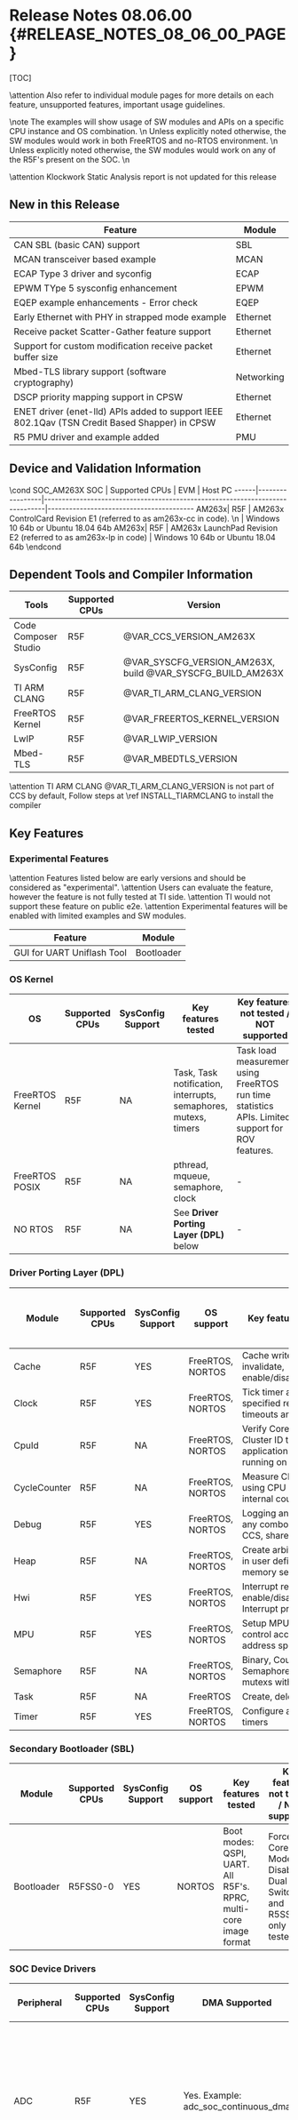 # Release Notes 08.06.00 {#RELEASE_NOTES_08_06_00_PAGE}

[TOC]

\attention Also refer to individual module pages for more details on each feature, unsupported features, important usage guidelines.

\note The examples will show usage of SW modules and APIs on a specific CPU instance and OS combination. \n
      Unless explicitly noted otherwise, the SW modules would work in both FreeRTOS and no-RTOS environment. \n
      Unless explicitly noted otherwise, the SW modules would work on any of the R5F's present on the SOC. \n

\attention Klockwork Static Analysis report is not updated for this release

## New in this Release

Feature                                                                                         | Module
------------------------------------------------------------------------------------------------|-----------------------------------
CAN SBL (basic CAN) support                                                                     | SBL
MCAN transceiver based example                                                                  | MCAN
ECAP Type 3 driver and syconfig                                                                 | ECAP
EPWM TYpe 5 sysconfig enhancement                                                               | EPWM
EQEP example enhancements - Error check                                                         | EQEP
Early Ethernet with PHY in strapped mode example                                                | Ethernet
Receive packet Scatter-Gather feature support                                                   | Ethernet
Support for custom modification receive packet buffer size                                      | Ethernet
Mbed-TLS library support (software cryptography)                                                | Networking
DSCP priority mapping support in CPSW                                                           | Ethernet
ENET driver (enet-lld) APIs added to support IEEE 802.1Qav (TSN Credit Based Shapper) in CPSW   | Ethernet
R5 PMU driver and example added                                                                 | PMU

## Device and Validation Information

\cond SOC_AM263X
SOC   | Supported CPUs  | EVM                                                                          | Host PC
------|-----------------|------------------------------------------------------------------------------|-----------------------------------------
AM263x| R5F             | AM263x ControlCard Revision E1  (referred to as am263x-cc in code). \n       | Windows 10 64b or Ubuntu 18.04 64b
AM263x| R5F             | AM263x LaunchPad Revision E2  (referred to as am263x-lp in code)             | Windows 10 64b or Ubuntu 18.04 64b
\endcond

## Dependent Tools and Compiler Information

Tools                   | Supported CPUs | Version
------------------------|----------------|-----------------------
Code Composer Studio    | R5F            | @VAR_CCS_VERSION_AM263X
SysConfig               | R5F            | @VAR_SYSCFG_VERSION_AM263X, build @VAR_SYSCFG_BUILD_AM263X
TI ARM CLANG            | R5F            | @VAR_TI_ARM_CLANG_VERSION
FreeRTOS Kernel         | R5F            | @VAR_FREERTOS_KERNEL_VERSION
LwIP                    | R5F            | @VAR_LWIP_VERSION
Mbed-TLS                | R5F            | @VAR_MBEDTLS_VERSION

\attention TI ARM CLANG @VAR_TI_ARM_CLANG_VERSION is not part of CCS by default, Follow steps at \ref INSTALL_TIARMCLANG to install the compiler

## Key Features

### Experimental Features

\attention Features listed below are early versions and should be considered as "experimental".
\attention Users can evaluate the feature, however the feature is not fully tested at TI side.
\attention TI would not support these feature on public e2e.
\attention Experimental features will be enabled with limited examples and SW modules.

Feature                                                             | Module
--------------------------------------------------------------------|--------------------------
GUI for UART Uniflash Tool                                          | Bootloader

### OS Kernel

OS              | Supported CPUs  | SysConfig Support | Key features tested                                             | Key features not tested / NOT supported
----------------|-----------------|-------------------|-----------------------------------------------------------------|----------------------------------------
FreeRTOS Kernel | R5F             | NA                | Task, Task notification, interrupts, semaphores, mutexs, timers | Task load measurement using FreeRTOS run time statistics APIs. Limited support for ROV features.
FreeRTOS POSIX  | R5F             | NA                | pthread, mqueue, semaphore, clock                               | -
NO RTOS         | R5F             | NA                | See **Driver Porting Layer (DPL)** below                        | -

### Driver Porting Layer (DPL)

Module            | Supported CPUs  | SysConfig Support | OS support       | Key features tested                                           | Key features not tested / NOT supported
------------------|-----------------|-------------------|------------------|---------------------------------------------------------------|----------------------------------------
Cache             | R5F             | YES               | FreeRTOS, NORTOS | Cache write back, invalidate, enable/disable                  | -
Clock             | R5F             | YES               | FreeRTOS, NORTOS | Tick timer at user specified resolution, timeouts and delays  | -
CpuId             | R5F             | NA                | FreeRTOS, NORTOS | Verify Core ID and Cluster ID that application is currently running on    | -
CycleCounter      | R5F             | NA                | FreeRTOS, NORTOS | Measure CPU cycles using CPU specific internal counters       | -
Debug             | R5F             | YES               | FreeRTOS, NORTOS | Logging and assert to any combo of: UART, CCS, shared memory  | -
Heap              | R5F             | NA                | FreeRTOS, NORTOS | Create arbitrary heaps in user defined memory segments        | -
Hwi               | R5F             | YES               | FreeRTOS, NORTOS | Interrupt register, enable/disable/restore, Interrupt prioritization                    | -
MPU               | R5F             | YES               | FreeRTOS, NORTOS | Setup MPU and control access to address space                 | -
Semaphore         | R5F             | NA                | FreeRTOS, NORTOS | Binary, Counting Semaphore, recursive mutexs with timeout     | -
Task              | R5F             | NA                | FreeRTOS         | Create, delete tasks                                          | -
Timer             | R5F             | YES               | FreeRTOS, NORTOS | Configure arbitrary timers                                    | -

### Secondary Bootloader (SBL)

Module     | Supported CPUs  | SysConfig Support | OS support       | Key features tested                                                         | Key features not tested / NOT supported
-----------|-----------------|-------------------|------------------|-----------------------------------------------------------------------------|----------------------------------------------------
Bootloader | R5FSS0-0        | YES               | NORTOS           | Boot modes: QSPI, UART. All R5F's. RPRC, multi-core image format            | Force Dual Core Mode, Disable Dual Core Switch and R5SS1 only not tested

### SOC Device Drivers

Peripheral   | Supported CPUs | SysConfig Support | DMA Supported                         | Key features tested                                                                                                                                             | Key features not tested / NOT supported
-------------|----------------|-------------------|---------------------------------------|-----------------------------------------------------------------------------------------------------------------------------------------------------------------|---------------------------------------------------
ADC          | R5F            | YES               | Yes. Example:  adc_soc_continuous_dma | Single software triggered conversion, Multiple ADC trigger using PWM, Result read using DMA, EPWM trip through PPB limit, PPB limits, PPB offsets, burst mode oversampling, differential mode, Offset, EPWM triggered conversion                | -
Bootloader   | R5F            | YES               | Yes. DMA enabled for SBL QSPI         | Boot modes: QSPI, UART. All R5F's                                                                                                                               | -
CMPSS        | R5F            | YES               | NA                                    | Asynchronous PWM trip                                                                                                                                           | -
CPSW         | R5F            | YES               | No                                    | MAC loopback, PHY loopback, LWIP: Getting IP, Ping, Iperf, Layer 2 MAC, Layer 2 PTP Timestamping and Ethernet CPSW Switch support                               | -
DAC          | R5F            | YES               | Yes. Example: dac_sine_dma            | Constant voltage, Square wave generation, Sine wave generation with and without DMA, Ramp wave generation, Random Voltage generation                            | -
ECAP         | R5F            | YES               | No                                    | ECAP APWM mode, PWM capture                                                                                                                                     | -
EDMA         | R5F            | YES               | NA                                    | DMA transfer using interrupt and polling mode, QDMA Transfer, Channel Chaining, PaRAM Linking                                                                   | -
EPWM         | R5F            | YES               | Yes. Example: epwm_dma                | PWM outputs A and B in up-down count mode, Trip zone, Update PWM using EDMA, Valley switching, High resolution time period adjustment, type5 feature            | -
EQEP         | R5F            | YES               | NA                                    | Speed and Position measurement.                                                                                                                                 | Frequency Measurement not tested
FSI          | R5F            | YES               | Yes. Example: fsi_loopback_dma        | RX, TX, polling, interrupt mode, Dma, single lane loopback.                                                                                                     | - FSI Spi Mode
GPIO         | R5F            | YES               | NA                                    | Output, Input and Interrupt functionality                                                                                                                       | -
I2C          | R5F            | YES               | No                                    | Controller mode, basic read/write                                                                                                                                   | -
IPC Notify   | R5F            | YES               | NA                                    | Mailbox functionality, IPC between RTOS/NORTOS CPUs                                                                                                             | M4F core
IPC Rpmsg    | R5F            | YES               | NA                                    | RPMessage protocol based IPC                                                                                                                                    | M4F core
MCAN         | R5F            | YES               | No                                    | RX, TX, interrupt and polling mode, Corrupt Message Transmission Prevention, Error Passive state, Bus Off State, Bus Monitoring Mode                            | -
MCSPI        | R5F            | YES               | Yes. Example: mcspi_loopback_dma      | Controller/Peripheral mode, basic read/write, polling, interrupt and DMA mode                                                                                            | -
MDIO         | R5F            | YES               | NA                                    | Register read/write, link status and link interrupt enable API                                                                                                  | -
MPU Firewall | R5F            | YES               | NA                                    | Only compiled (Works only on HS-SE  device)                                                                                                                     | -
MMCSD        | R5F            | YES               | NA                                    | MMCSD 4bit, Raw read/write                                                                                                  | - file IO, eMMC
PINMUX       | R5F            | YES               | NA                                    | Tested with multiple peripheral pinmuxes
PMU          | R5F            | NO                | NA                                    | Tested various PMU events                                                                                   | Counter overflow detection is not enabled                                                                                                                        | -
PRUICSS      | R5F            | YES               | NA                                    | Tested with Ethercat FW HAL                                                                                                                                     | -
QSPI         | R5F            | YES               | Yes. Example: qspi_flash_dma_transfer | Read direct, Write indirect, Read/Write commands, DMA for read                                                                                                  | -
RTI          | R5F            | YES               | No                                    | Counter read, timebase selction, comparator setup for Interrupt, DMA requests                                                                                   | Capture feature, fast enabling/disabling of events not tested
SDFM         | R5F            | YES               | No                                    | Filter data read from CPU, Filter data read with PWM sync                                                                                                       | -
SOC          | R5F            | YES               | NA                                    | Lock/unlock MMRs, clock enable, set Hz, Xbar configuration, SW Warm Reset, Address Translation                                                                  | -
SPINLOCK     | R5F            | NA                | NA                                    | Lock, unlock HW spinlocks                                                                                                                                       | -
UART         | R5F            | YES               | Yes. Example: uart_echo_dma           | Basic read/write at baud rate 115200, polling, interrupt mode                                                                                                   | HW flow control not tested, DMA mode not supported
WATCHDOG     | R5F            | YES               | NA                                    | Reset mode                                                                                                                                                      | Interrupt mode

### Board Device Drivers

Peripheral | Supported CPUs | SysConfig Support | Key features tested                                         | Key features not tested
-----------|----------------|-------------------|-------------------------------------------------------------|------------------------
EEPROM     | R5F            | YES               | Only compiled                                               | -
ETHPHY     | R5F            | YES               | Tested with ethercat_slave_beckhoff_ssc_demo example        | -
FLASH      | R5F            | YES               | QSPI Flash                                                  | -
LED        | R5F            | YES               | GPIO                                                        | -

### CMSIS

Module                      | Supported CPUs | SysConfig Support | OS Support        | Key features tested                                                                         | Key features not tested
----------------------------|----------------|-------------------|-------------------|---------------------------------------------------------------------------------------------|------------------------
-                           | -              | -                 | -                 | -                                                                                           |  -

### Industrial Communications Toolkit

Module                                | Supported CPUs | SysConfig Support | OS Support  | Key features tested                                                                                      | Key features not tested
--------------------------------------|----------------|-------------------|-------------|----------------------------------------------------------------------------------------------------------|------------------------
EtherCAT SubDevice FWHAL                  | R5F            | NO                | FreeRTOS    | Tested with ethercat_slave_beckhoff_ssc_demo example                                                     | Reset isolation

### Motor Control

Module                      | Supported CPUs | SysConfig Support | OS Support        | Key features tested                             | Key features not tested
----------------------------|----------------|-------------------|-------------------|-------------------------------------------------|------------------------
-                           | -              | -                 | -                 | -                                               |  -

### Networking

Module                      | Supported CPUs | SysConfig Support | OS Support  | Key features tested                                                                    | Key features not tested
----------------------------|----------------|-------------------|-------------|----------------------------------------------------------------------------------------|------------------------
LwIP                        | R5F            | YES               | FreeRTOS    | TCP/UDP IP networking stack with and without checksum offload enabled, TCP/UDP IP networking stack with server and client functionality, basic Socket APIs, netconn APIs and raw APIs, DHCP, ping, TCP iperf, scatter-gather, DSCP priority mapping                         | Other LwIP features
Ethernet driver (ENET)      | R5F            | YES               | FreeRTOS    | Ethernet as port using CPSW, MAC loopback and PHY loopback, Layer 2 MAC, Packet Timestamping, CPSW Switch, CPSW EST, interrupt pacing, Policer and Classifier, MDIO Manual Mode, CBS (IEEE 802.1Qav), Strapped PHY (Early Ethernet) | RMII mode
ICSS-EMAC                   | R5F            | YES               | FreeRTOS    | Only compiled                                                                          | Not tested
Mbed-TLS                    | R5F            | NO                | FreeRTOS    | Tested software cryptography after porting, used mbedTLS with LwIP to implement HTTPS server  | Hardware offloaded cryptography

### Demos

Module                      | Supported CPUs | SysConfig Support | OS Support        | Key features tested                             | Key features not tested
----------------------------|----------------|-------------------|-------------------|-------------------------------------------------|------------------------
-                           | -              | -                 | -                 | -                                               |  -

### Safety Diagnostic Library

Module            | Supported CPUs  | SysConfig Support | OS support       | Key features tested                                                                            | Key features not tested / NOT supported
------------------|-----------------|-------------------|------------------|------------------------------------------------------------------------------------------------|----------------------------------------
MCRC              | R5F             | NA                |  NORTOS | Full CPU, Auto CPU Mode                                                          | Semi CPU Auto Mode.
DCC               | R5F             | NA                |  NORTOS | Single Shot and Continuous modes                                    | -
PBIST             | R5F             | NA                |  NORTOS | Memories supported by MSS PBIST controller.          | -
ESM               | R5F             | NA                |  NORTOS | Tested in combination with RTI, DCC                                        | -
RTI               | R5F             | NA                |  NORTOS | WINDOWSIZE_100_PERCENT, WINDOWSIZE_50_PERCENT ,Latency/Propagation timing error(early)(50% window),Latency/Propagation timing error(late)(50% window)                                     | -
ECC               | R5F             | NA                |  NORTOS | ECC of MSS_L2, R5F TCM, MCAN, VIM, ICSSM      | R5F Cache, HSM, CPSW
Bus Safety        | R5F             | NA                |  NORTOS | AHB, AXI, TPTC                           | -
CCM               | R5F             | NA                |  NORTOS | CCM Self Test Mode,Error Forcing Mode and Self Test Error Forcing Mode.                      | -
R5F STC(LBIST)    | R5F             | NA                |  NORTOS | STC of R5F.                                                 |-
PARITY            | R5F             | NA                |  NORTOS | TCM and DMA memories                                                |-
## Fixed Issues

<table>
<tr>
    <th> ID
    <th> Head Line
    <th> Module
    <th> Applicable Releases
    <th> Applicable Devices
    <th> Resolution/Comments
</tr>
<tr>
    <td> MCUSDK-9460
    <td> LIN SDK function is setting a improper register bit for selecting the checksum type in the register
    <td> LIN
    <td> 8.4.0 onwards
    <td> AM263x
    <td> None
</tr>
<tr>
    <td> MCUSDK-9313
    <td> EPWM : SYSCFG : Mixed Event selection is missing from the DC and ET Sub Modules
    <td> EPWM
    <td> 8.4.0 onwards
    <td> AM263x
    <td> None
</tr>
<tr>
    <td> MCUSDK-9044
    <td> Strapping mode in phy is not giving correct link speed
    <td> Ethernet
    <td> 8.5.0 onwards
    <td> AM263x
    <td> Phy configuration for strapped and forced mode was not correctly handled
</tr>
<tr>
    <td> MCUSDK-8994
    <td> EQEP frequency measurement example fails
    <td> EQEP
    <td> 8.5.0 onwards
    <td> AM263x
    <td> Incorrect value used for pass/fail criteria and typecasting bug in EQEP frequency measurement example
</tr>
<tr>
    <td> MCUSDK-8974
    <td> LIN External Example is only sending the LIN ID and no packet data
    <td> LIN
    <td> 8.4.0 onwards
    <td> AM263x
    <td> Incorrect lin configuration
</tr>
<tr>
    <td> MCUSDK-8383
    <td> Load from JSON feature fails in SysConfig in Windows PC
    <td> Flash
    <td> 8.4.0 onwards
    <td> AM263x
    <td> Updated the sysconfig to use OS agnostic copy function
</tr>
<tr>
    <td> MCUSDK-7320
    <td> Errata ADC: DMA Read of Stale Result
    <td> ADC
    <td> 8.4.0 onwards
    <td> AM263x
    <td> refer Errata i2355
</tr>
<tr>
    <td> MCUSDK-2557
    <td> AM263x_lp:EQEP examples are not working
    <td> EQEP
    <td> 8.2.0 onwards
    <td> AM263x
    <td> Incorrect value used for pass/fail criteria and typecasting bug in EQEP frequency measurement example
</tr>
<tr>
    <td> MCUSDK-9304
    <td> LWIP Ethernet CPSW Socket: Putting Udp application buffer in cached region of memory causes stale data to be sent out in Udp packets
    <td> ENET
    <td> 8.4.0 onwards
    <td> AM263x
    <td> Fixed the udp examples and added udp client socket example
</tr>
<tr>
    <td> MCUSDK-9185
    <td> Enet Lwip Ethernet CPSW example: Correct MAC address not available from EEPROM on custom board and Pg1.0 lp causes example crash
    <td> ENET
    <td> 8.4.0 onwards
    <td> AM263x
    <td> Fixed
</tr>
<tr>
    <td> PROC_SDL-4558
    <td> Binary generated from MSS ECC CCS based example(sdl_ecc_r5_atcm0) does not work.
    <td> SDL
    <td> 8.5.0 onwards
    <td> Fixed the example.
</tr>
<tr>
    <td> PROC_SDL-4751
    <td> In CCM mode, only self test mode tested.Error Forcing Mode and Self Test Error Forcing Mode are not yet supported.
    <td> SDL
    <td> 8.5.0 onwards
    <td> Error Forcing and self test error forcing more support added.
</tr>
<tr>
    <td> PROC_SDL-4749
    <td> AXI DED Bus Safety fail.
    <td> SDL
    <td> 8.5.0 onwards
    <td> None.
</tr>
<tr>
    <td> PROC_SDL-4755
    <td> MCRC Semi CPU mode is not supported.
    <td> SDL
    <td> 8.5.0 onwards
    <td> Use Full CPU mode ot Auto mode.
</tr>
<tr>
    <td> PROC_SDL-5159
    <td> SEC ECC Bus Safety for MSS_AXI_RD not supported.
    <td> SDL
    <td> 8.5.0 onwards
    <td> None.
</tr>
<tr>
    <td> PROC_SDL-5616
    <td> For ECC Bus Safety, SEC and DED are not supported for CPSW.
    <td> SDL
    <td> 8.6.0 onwards
    <td> None.
</tr>
<tr>
    <td> PROC_SDL-5617
    <td> ECC Bus safety for SEC and DED not supported for MSS_L2.
    <td> SDL
    <td> 8.6.0 onwards
    <td> None.
</tr>
<tr>
    <td> MCUSDK-9578
    <td> ICSS-EMAC : IOCTL for statistics always returns errors
    <td> ICSS-EMAC
    <td> 7.3.0 onwards
    <td> Fixed
</tr>
<tr>
    <td> MCUSDK-9640
    <td> ICSS-EMAC : isNRT flag in ICSS_EMAC_pollPkt is not cleared appropriately
    <td> ICSS-EMAC
    <td> 8.2.0 onwards
    <td> AM64x, AM243x
    <td> Fixed
</tr>
<tr>
    <td> MCUSDK-8403
    <td> 1000000(1MHz) baud rate not working on UART
    <td> UART
    <td> 8.4.0
    <td> Fixed
</tr>
<tr>
    <td> MCUSDK-8983
    <td> EtherCAT : EDIO pins for AL event is not supported in firmware.
    <td> EtherCAT
    <td> 7.3.0 onwards
    <td> AM263x
    <td> Fixed
</tr>
<tr>
    <td> MCUSDK-9051
    <td> CAN : Sampling Point Calculation For Default Nominal and Data baud rate configuration not present in SysCfg
    <td> CAN
    <td> 8.5.0
    <td> AM263x
    <td> Fixed
</tr>
<tr>
    <td> MCUSDK-9523
    <td> ENET : PhyState polling frequency is incorrectly set
    <td> ENET
    <td> 8.5.0
    <td> AM263x
    <td> Fixed
</tr>
<tr>
    <td> MCUSDK-6909
    <td> EPWM: Emulation mode doesn't work
    <td> EPWM
    <td> 8.4.0 onwards
    <td> Fixed
</tr>
<tr>
    <td> MCUSDK-7915
    <td> SDFM: EPWM filter sync example does not configure and check the PWM synchronization
    <td> SDFM
    <td> 8.3.0 onwards
    <td> None
</tr>
<tr>
    <td> MCUSDK-8348
    <td> EnetDma_initPktInfo does not initialized chkSumInfo member
    <td> Enet
    <td> 8.4.0 onwards
    <td> Fixed
</tr>
<tr>
    <td> MCUSDK-8989
    <td> WDT Reset example takes more than expiration time to reset.
    <td> WDT
    <td> 8.5.0
    <td> None
</tr>
</table>

## Known Issues
<table>
<tr>
    <th> ID
    <th> Head Line
    <th> Module
    <th> Reported in release
    <th> Workaround
</tr>
<tr>
    <td> MCUSDK-2294
    <td> GPIO Pin Direction
    <td> GPIO. GPIO Pin Direction not getting automatically configured.
    <td> 8.0.0
    <td> Use GPIO_setDirMode to set pin direction for GPIO pin.
</tr>
<tr>
    <td> MCUSDK-4234
    <td> FSI RX Generic Trigger Test is not working
    <td> FSI
    <td> 8.3.0
    <td> -
</tr>
<tr>
    <td> SITARAAPPS-2040
    <td> Dual Core configuration issue with CSP 1.1.3 (Sitara MCU Device Support) on AM263x
    <td> CSP Gel Scripts
    <td> 8.2.1
    <td> Edit gel file as mentioned in  \ref PREREQUISITES while running  multi core applications.
</tr>
<tr>
    <td> MCUSDK-7030
    <td> Interrupt nesting is not functional as expected when you have 2 or more interrupts with different priorities
    <td> MCAN
    <td> 8.4.0
    <td> Keep the interrupt priority same in system
</tr>
<tr>
    <td> MCUSDK-7319
    <td> CONTROLSS-SDFM: Two Back-to-Back Writes to SDCPARMx Register Bit Fields CEVT1SEL, CEVT2SEL, and HZEN Within Three SD-Modulator Clock Cycles can Corrupt SDFM State Machine, Resulting in Spurious Comparator Events
    <td> SDFM
    <td> 8.4.0
    <td> Avoid back-to-back writes within three SD-modulator clock cycles or have the SDCPARMx register bit fields configured in one register write.
</tr>
<tr>
    <td> MCUSDK-7811
    <td> CPSW: Ethernet Packet corruption occurs if CPDMA fetches a packet which spans across memory banks
    <td> Ethernet CPSW
    <td> 8.3.0 onwards
    <td> Ensure from application side single ethernet packet does not span across memory banks.
</tr>
<tr>
    <td> MCUSDK-8072
    <td> EnetBoard_setupPorts does not provide config option to enable internal delay for RGMII
    <td> Enet
    <td> 8.4.0 onwards
    <td> None
</tr>
<tr>
    <td> MCUSDK-8073
    <td> UART1 not working as expected while configuring two uarts i.e UART0 and UART1 for two different cores
    <td> UART
    <td> 8.4.0 onwards
    <td> UART1 configuration from other core should be done after UART0 is configured and initialized
</tr>
<tr>
    <td> MCUSDK-8391
    <td> PRU Pin Mux configuration missing in syscfg am263x
    <td> PRU
    <td> 8.4.0
    <td> -
</tr>
<tr>
    <td> MCUSDK-8825
    <td> MCAN bit timing parameters not correct in Sysconfig generated code
    <td> MCAN
    <td> 8.4.0
    <td> -
</tr>
<tr>
    <td> PROC_SDL-4558
    <td> Binary generated from MSS ECC CCS based example(sdl_ecc_r5_atcm0) does not work.
    <td> SDL
    <td> 8.5.0 onwards
    <td> Add the resetvecs.S manually in to CCS project / Use the binary generated from gmake.
</tr>
<tr>
    <td> PROC_SDL-4749
    <td> AXI DED Bus Safety fail.
    <td> SDL
    <td> 8.5.0 onwards
    <td> None.
</tr>
<tr>
    <td> PROC_SDL-4751
    <td> In CCM mode, only self test mode tested.Error Forcing Mode and Self Test Error Forcing Mode are not yet supported.
    <td> SDL
    <td> 8.5.0 onwards
    <td> None.
</tr>
<tr>
    <td> PROC_SDL-4755
    <td> MCRC Semi CPU mode is not supported.
    <td> SDL
    <td> 8.5.0 onwards
    <td> Use Full CPU mode to Auto mode.
</tr>
<tr>
    <td> MCUSDK-9082
    <td> MbedTLS - RSA exploit by kernel-privileged cache side-channel attackers
    <td> Mbed-TLS
    <td> 8.6.0
    <td> -
</tr>
<tr>
    <td> MCUSDK-9800
    <td> ENET: Connection reset while running HTTPS server due to insufficient packet buffers
    <td> ENET
    <td> 8.6.0 onwards
    <td> -
</tr>
<tr>
    <td> MCUSDK-9813
    <td> WDT: Time to reset or generate interrupt is incorrect when run on CCS
    <td> WDT
    <td> 8.6.0 onwards
    <td> -
</tr>
</table>

## Limitations

<table>
<tr>
    <th> ID
    <th> Head Line
    <th> Module
    <th> Reported in release
    <th> Workaround
</tr>
<tr>
    <td> MCUSDK-9471
    <td> Ethernet CPSW CPDMA stuck with SOF overrun when TCP/DUP checksum offload is enabled.
    <td> Ethernet CPSW
    <td> 08.05.00 onwards
    <td> Disable TCPUDP checksum offload in receive (THOST) direction.
</tr>
</table>

## Upgrade and Compatibility Information
### Compiler Options

<table>
<tr>
    <th> Module
    <th> Affected API
    <th> Change
    <th> Additional Remarks
</tr>
</table>

### SOC Device Drivers

<table>
<tr>
    <th> Module
    <th> Affected API
    <th> Change
    <th> Additional Remarks
</tr>
<tr>
    <td> ECAP
    <td> HRCAP APIs and Macros
- Removed 16 functions:
    - HRCAP_enableHighResolution
    - HRCAP_disableHighResolution
    - HRCAP_enableHighResolutionClock
    - HRCAP_disbleHighResolutionClock
    - HRCAP_startCalibration
    - HRCAP_setCalibrationMode
    - HRCAP_enableCalibrationInterrupt
    - HRCAP_disableCalibrationInterrupt
    - HRCAP_getCalibrationFlags
    - HRCAP_clearCalibrationFlags
    - HRCAP_isCalibrationBusy
    - HRCAP_forceCalibrationFlags
    - HRCAP_setCalibrationPeriod
    - HRCAP_getCalibrationClockPeriod
    - HRCAP_getScaleFactor
    - HRCAP_convertEventTimeStampNanoseconds
- Removed a supported input macro from 5 functions and 1 macro:
    - ECAP_ISR_SOURCE_HR_ERROR from ECAP_forceInterrupt, ECAP_clearInterrupt, ECAP_getInterruptSource, ECAP_disableInterrupt, ECAP_enableInterrupt. And from ECAP_ISR_SOURCE_ALL
- Removed 2 enums and 3 macros:
    - HRCAP_CalibrationClockSource,
    - HRCAP_ContinuousCalibrationMode.
    - HRCAP_GLOBAL_CALIBRATION_INTERRUPT,
    - HRCAP_CALIBRATION_DONE and
    - HRCAP_CALIBRATION_PERIOD_OVERFLOW
- CSLR change:
    - removed register offsets and related CSL for HRCAP in ECAP.
    <td> removed
    <td> HRCAP is not supported in AM263x.
</tr>

</table>

<table>
<tr>
    <th> Module
    <th> Affected API
    <th> Change
    <th> Additional Remarks
</tr>
<tr>
    <td> FSI
    <td> Macro FSI_RX_MASTER_CORE_RESET, FSI_TX_MASTER_CORE_RESET
    <td> API/MACRO/STRUCTURE name are updated while keeping the case sensitivity from **MASTER** to **MAIN**
    <td> Updated to use the inclusive naming
</tr>
<tr>
    <td> I2C
    <td> Structure I2C_Transaction member slaveAddress, masterMode
    <td> API/MACRO/STRUCTURE name are updated while keeping the case sensitivity from **master** to **controller** and **slave** to **target**, for example..\n
    slaveAddress->targetAddress
    <td> Updated to use the inclusive naming
</tr>
<tr>
    <td> LIN
    <td> Enum LIN_LINMode member LIN_MODE_LIN_SLAVE, LIN_MODE_LIN_MASTER\n
    Enum LIN_MessageFilter member LIN_MSG_FILTER_IDSLAVE\n
    Function LIN_setIDSlaveTask
    <td> API/MACRO/STRUCTURE name are updated while keeping the case sensitivity from **master** to **commander** and **slave** to **responder**, for example..\n
    LIN_setIDSlaveTask->LIN_setIDResponderTask         
    <td> Updated to use the inclusive naming
</tr>
<tr>
    <td> McSPI
    <td> MACRO MCSPI_MS_MODE_MASTER, MCSPI_MS_MODE_SLAVE
    <td> Replaced csumOffloadEn parameter with txCsumOffloadEn and rxCsumOffloadEn. 
    <td> This enables support to control TXP/DUP checksum offload along Rx and Tx seperatly.
</tr>
<tr>
    <td> SDFM
    <td> MACRO SDFM_MASTER_INTERRUPT_FLAG\n
    Function SDFM_enableMasterInterrupt\n
    Function SDFM_disableMasterInterrupt\n
    Function SDFM_enableMasterFilter\n
    Function SDFM_disableMasterFilter
    <td> API/MACRO/STRUCTURE name are updated while keeping the case sensitivity from **master** to **main**, for example..\n
    SDFM_enableMasterFilter->SDFM_enableMainFilter
    <td> Updated to use the inclusive naming
</table>

### Networking

<table>
<tr>
    <th> Module
    <th> Affected API
    <th> Change
    <th> Additional Remarks
</tr>
<tr>
    <td> Ethernet CPSW
    <td> Structure \ref CpswHostPort_Cfg in \ref Cpsw_Cfg \n
    Function Enet_open
    <td> Replaced csumOffloadEn parameter with txCsumOffloadEn and rxCsumOffloadEn
    <td> This enables support to control TXP/DUP checksum offload along Rx and Tx separately
</tr>
<tr>
    <td> Ethernet CPSW
    <td> Structure \ref EnetCpdma_Cfg in \ref Cpsw_Cfg \n
    Function Enet_open
    <td> Removed the parameter isCacheable.
    <td> Support to place descriptor in cached memory is removed. CPDMA descriptiors has be placed un-cached memory section always.
</tr>
</table>
